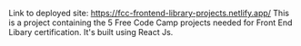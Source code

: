 Link to deployed site: https://fcc-frontend-library-projects.netlify.app/
This is a project containing the 5 Free Code Camp projects needed for Front End Libary certification. It's built using React Js.
